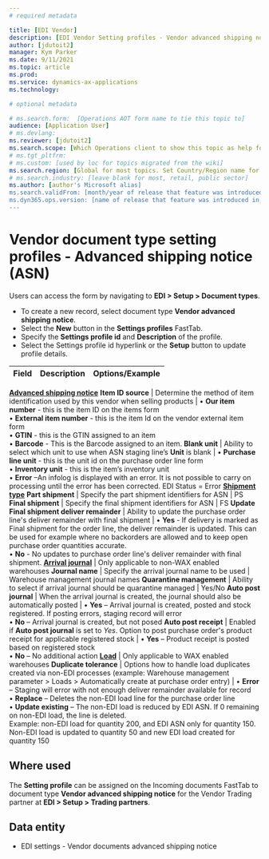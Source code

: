 ```yaml
---
# required metadata

title: [EDI Vendor]
description: [EDI Vendor Setting profiles - Vendor advanced shipping notice]
author: [jdutoit2]
manager: Kym Parker
ms.date: 9/11/2021
ms.topic: article
ms.prod: 
ms.service: dynamics-ax-applications
ms.technology: 

# optional metadata

# ms.search.form:  [Operations AOT form name to tie this topic to]
audience: [Application User]
# ms.devlang: 
ms.reviewer: [jdutoit2]
ms.search.scope: [Which Operations client to show this topic as help for, to be set by content strategist, see list here: https://microsoft.sharepoint.com/teams/DynDoc/_layouts/15/WopiFrame.aspx?sourcedoc={23419e1c-eb64-42e9-aa9b-79875b428718}&action=edit&wd=target%28Core%20Dynamics%20AX%20CP%20requirements%2Eone%7C4CC185C0%2DEFAA%2D42CD%2D94B9%2D8F2A45E7F61A%2FVersions%20list%20for%20docs%20topics%7CC14BE630%2D5151%2D49D6%2D8305%2D554B5084593C%2F%29]
# ms.tgt_pltfrm: 
# ms.custom: [used by loc for topics migrated from the wiki]
ms.search.region: [Global for most topics. Set Country/Region name for localizations]
# ms.search.industry: [leave blank for most, retail, public sector]
ms.author: [author's Microsoft alias]
ms.search.validFrom: [month/year of release that feature was introduced in, in format yyyy-mm-dd]
ms.dyn365.ops.version: [name of release that feature was introduced in, see list here: https://microsoft.sharepoint.com/teams/DynDoc/_layouts/15/WopiFrame.aspx?sourcedoc={23419e1c-eb64-42e9-aa9b-79875b428718}&action=edit&wd=target%28Core%20Dynamics%20AX%20CP%20requirements%2Eone%7C4CC185C0%2DEFAA%2D42CD%2D94B9%2D8F2A45E7F61A%2FVersions%20list%20for%20docs%20topics%7CC14BE630%2D5151%2D49D6%2D8305%2D554B5084593C%2F%29]
---
```


# Vendor document type setting profiles - Advanced shipping notice (ASN)

Users can access the form by navigating to **EDI > Setup > Document types**.

- To create a new record, select document type **Vendor advanced shipping notice**.
- Select the **New** button in the **Settings profiles** FastTab.
- Specify the **Settings profile id** and **Description** of the profile.
- Select the Settings profile id hyperlink or the **Setup** button to update profile details.

**Field**           |	**Description**	                          | **Options/Example**
:-------            |:-------                                   |:----------
<ins>**Advanced shipping notice**</ins>
**Item ID source**  |	Determine the method of item identification used by this vendor when selling products	  | •	**Our item number** - this is the item ID on the items form <br> •	**External item number** - this is the item Id on the vendor external item form <br> •	**GTIN** - this is the GTIN assigned to an item <br> •	**Barcode** - This is the Barcode assigned to an item.
**Blank unit**      |	Ability to select which unit to use when ASN staging line’s **Unit** is blank	  | •	**Purchase line unit** - this is the unit id on the purchase order line form <br> •	**Inventory unit** - this is the item’s inventory unit <br> •	**Error** –An infolog is displayed with an error. It is not possible to carry on processing until the error has been corrected. EDI Status = Error 
<ins>**Shipment type**</ins>
**Part shipment**   |	Specify the part shipment identifiers for ASN	    | PS
**Final shipment**  |	Specify the final shipment identifiers for ASN	  | FS
**Update Final shipment deliver remainder**     | Ability to update the purchase order line's deliver remainder with final shipment | •	**Yes** - If delivery is marked as Final shipment for the order line, the deliver remainder is updated. This can be used for example where no backorders are allowed and to keep open purchase order quantities accurate. <br> •	**No** - No updates to purchase order line's deliver remainder with final shipment.
<ins>**Arrival journal**</ins> | Only applicable to non-WAX enabled warehouses
**Journal name**    |	Specify the arrival journal name to be used	      | Warehouse management journal names
**Quarantine management** |	Ability to select if arrival journal should be quarantine managed	  | Yes/No
**Auto post journal**     |	When the arrival journal is created, the journal should also be automatically posted	| •	**Yes** – Arrival journal is created, posted and stock registered. If posting errors, staging record will error <br> •	**No** – Arrival journal is created, but not posed
**Auto post receipt**     |	Enabled if **Auto post journal** is set to _Yes_. Option to post purchase order's product receipt for applicable registered stock	| •	**Yes** – Product receipt is posted based on registered stock <br> •	**No** – No additional action
<ins>**Load**</ins>       | Only applicable to WAX enabled warehouses
**Duplicate tolerance**   |	Options how to handle load duplicates created via non-EDI processes (example: Warehouse management parameter > Loads > Automatically create at purchase order entry)	| •	**Error** – Staging will error with not enough deliver remainder available for record <br> •	**Replace** – Deletes the non-EDI load line for the purchase order line <br> •	**Update existing** – The non-EDI load is reduced by EDI ASN. If 0 remaining on non-EDI load, the line is deleted. <br> Example: non-EDI load for quantity 200, and EDI ASN only for quantity 150. Non-EDI load is updated to quantity 50 and new EDI load created for quantity 150

## Where used
The **Setting profile** can be assigned on the Incoming documents FastTab to document type **Vendor advanced shipping notice** for the Vendor Trading partner at **EDI > Setup > Trading partners**.

## Data entity
- EDI settings - Vendor documents advanced shipping notice

